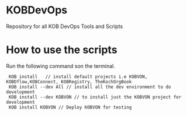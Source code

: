 # KOBDevOps
Repository for all KOB DevOps Tools and Scripts


# How to use the scripts 

Run the following command son the terminal.

```code
 KOB install   // install default projects i.e KOBVON, KOBDflow,KOBConnect, KOBRegistry, TheKochOrgBook
 KOB install --dev All // install all the dev environment to do development
 KOB install --dev KOBVON // to install just the KOBVON project for development
 KOB install KOBVON // Deploy KOBVON for testing
```
